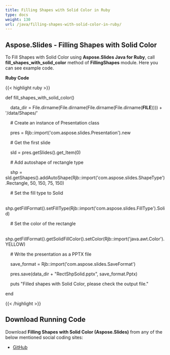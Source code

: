 ```yaml
---
title: Filling Shapes with Solid Color in Ruby
type: docs
weight: 130
url: /java/filling-shapes-with-solid-color-in-ruby/
---
```


## **Aspose.Slides - Filling Shapes with Solid Color**
To Fill Shapes with Solid Color using **Aspose.Slides Java for Ruby**, call **fill_shapes_with_solid_color** method of **FillingShapes** module. Here you can see example code.

**Ruby Code**

{{< highlight ruby >}}

 def fill_shapes_with_solid_color()

    data_dir = File.dirname(File.dirname(File.dirname(File.dirname(__FILE__)))) + '/data/Shapes/'



    # Create an instance of Presentation class

    pres = Rjb::import('com.aspose.slides.Presentation').new

    # Get the first slide

    sld = pres.getSlides().get_Item(0)

    # Add autoshape of rectangle type

    shp = sld.getShapes().addAutoShape(Rjb::import('com.aspose.slides.ShapeType').Rectangle, 50, 150, 75, 150)

    # Set the fill type to Solid

    shp.getFillFormat().setFillType(Rjb::import('com.aspose.slides.FillType').Solid)

    # Set the color of the rectangle

    shp.getFillFormat().getSolidFillColor().setColor(Rjb::import('java.awt.Color').YELLOW)

    # Write the presentation as a PPTX file

    save_format = Rjb::import('com.aspose.slides.SaveFormat')

    pres.save(data_dir + "RectShpSolid.pptx", save_format.Pptx)

    puts "Filled shapes with Solid Color, please check the output file."

end

{{< /highlight >}}
## **Download Running Code**
Download **Filling Shapes with Solid Color (Aspose.Slides)** from any of the below mentioned social coding sites:

- [GitHub](https://github.com/aspose-slides/Aspose.Slides-for-Java/blob/master/Plugins/Aspose_Slides_Java_for_Ruby/lib/asposeslidesjava/Shapes/fillingshapes.rb)
